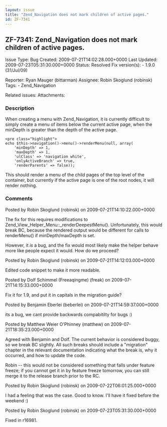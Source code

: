 ```yaml
---
layout: issue
title: "Zend_Navigation does not mark children of active pages."
id: ZF-7341
---
```


ZF-7341: Zend\_Navigation does not mark children of active pages.
-----------------------------------------------------------------

 Issue Type: Bug Created: 2009-07-21T14:02:28.000+0000 Last Updated: 2009-07-23T05:31:30.000+0000 Status: Resolved Fix version(s): - 1.9.0 (31/Jul/09)
 
 Reporter:  Ryan Mauger (bittarman)  Assignee:  Robin Skoglund (robinsk)  Tags: - Zend\_Navigation
 
 Related issues: 
 Attachments: 
### Description

When creating a menu with Zend\_Navigation, it is currently difficult to simply create a menu of items below the current active page, when the minDepth is greater than the depth of the active page.

 
    <pre class="highlight">
    echo $this->navigation()->menu()->renderMenu(null, array(
        'minDepth' => 1,
        'maxDepth' => 1,
        'ulClass' => 'navigation white',
        'onlyActiveBranch' => true,
        'renderParents' => false));


This should render a menu of the child pages of the top level of the container, but currently if the active page is one of the root nodes, it will render nothing.

 

 

### Comments

Posted by Robin Skoglund (robinsk) on 2009-07-21T14:10:22.000+0000

The fix for this requires modifications to Zend\_View\_Helper\_Menu::\_renderDeepestMenu(). Unfortunately, this would break BC, because the rendered output would be different for calls to renderMenu() if minDepth/maxDepth is set.

However, it _is_ a bug, and the fix would most likely make the helper behave more like people expect it would. How do we proceed?

 

 

Posted by Robin Skoglund (robinsk) on 2009-07-21T14:12:03.000+0000

Edited code snippet to make it more readable.

 

 

Posted by Dolf Schimmel (Freeaqingme) (freak) on 2009-07-21T14:15:33.000+0000

Fix it for 1.9, and put it in capitals in the migration guide?

 

 

Posted by Benjamin Eberlei (beberlei) on 2009-07-21T14:59:37.000+0000

its a bug, we cant provide backwards compabitilty for bugs :)

 

 

Posted by Matthew Weier O'Phinney (matthew) on 2009-07-21T18:35:23.000+0000

Agreed with Benjamin and Dolf. The current behavior is considered buggy, so we break BC slightly. All such breaks should include a "migration" chapter in the relevant documentation indicating what the break is, why it occurred, and how to update the code.

Robin -- this would not be considered something that falls under feature freeze; if you cannot get it in by feature freeze tomorrow, you can still merge it to the release branch prior to the RC.

 

 

Posted by Robin Skoglund (robinsk) on 2009-07-22T06:01:25.000+0000

I had a feeling that was the case. Good to know. I'll have it fixed before the weekend :)

 

 

Posted by Robin Skoglund (robinsk) on 2009-07-23T05:31:30.000+0000

Fixed in r16981.

 

 